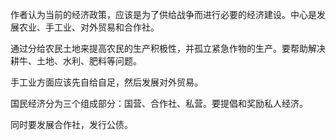 作者认为当前的经济政策，应该是为了供给战争而进行必要的经济建设。中心是发展农业、手工业、对外贸易和合作社。

通过分给农民土地来提高农民的生产积极性，并孤立紧急作物的生产。要帮助解决耕牛、土地、水利、肥料等问题。

手工业方面应该先自给自足，然后发展对外贸易。

国民经济分为三个组成部分：国营、合作社、私营。要提倡和奖励私人经济。

同时要发展合作社，发行公债。

